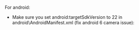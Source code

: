 For android:
* Make sure you set android:targetSdkVersion to 22 in android\AndroidManifest.xml (fix android 6 camera issue):